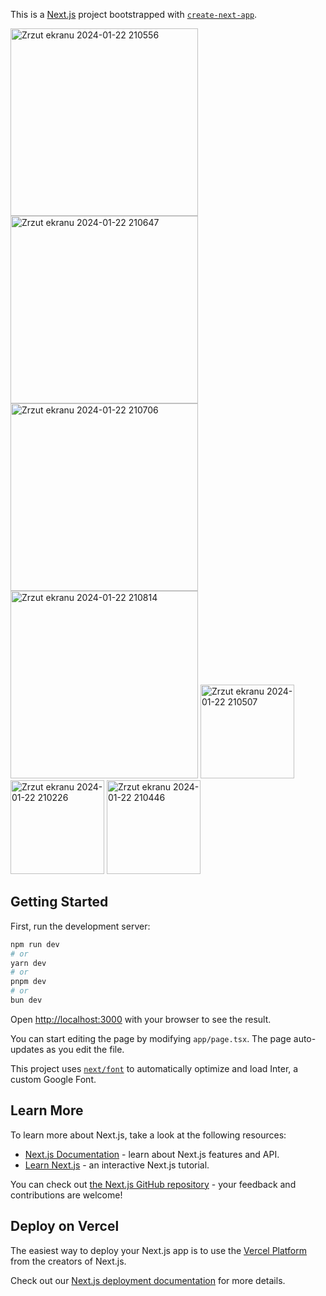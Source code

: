 This is a [Next.js](https://nextjs.org/) project bootstrapped with [`create-next-app`](https://github.com/vercel/next.js/tree/canary/packages/create-next-app).


<img width="300" alt="Zrzut ekranu 2024-01-22 210556" src="https://github.com/ajarek/next-14-ep-25-plant-marketplace-zustand/assets/61388692/e2be8540-8b39-4a75-881e-bccc9f5c0c53">
<img width="300" alt="Zrzut ekranu 2024-01-22 210647" src="https://github.com/ajarek/next-14-ep-25-plant-marketplace-zustand/assets/61388692/7e42871a-aa44-458f-9c47-be1637e7803b">
<img width="300" alt="Zrzut ekranu 2024-01-22 210706" src="https://github.com/ajarek/next-14-ep-25-plant-marketplace-zustand/assets/61388692/a887650d-ec93-40cd-9b28-157842e42d0e">
<img width="300" alt="Zrzut ekranu 2024-01-22 210814" src="https://github.com/ajarek/next-14-ep-25-plant-marketplace-zustand/assets/61388692/63072b87-b7a4-49e1-90fa-aa6c93fad728">
<img width="150" alt="Zrzut ekranu 2024-01-22 210507" src="https://github.com/ajarek/next-14-ep-25-plant-marketplace-zustand/assets/61388692/b3fe4f69-2932-42e5-ab30-7701cfd18766">
<img width="150" alt="Zrzut ekranu 2024-01-22 210226" src="https://github.com/ajarek/next-14-ep-25-plant-marketplace-zustand/assets/61388692/03eff47d-9a0c-4eee-a7d1-025f49039368">
<img width="150" alt="Zrzut ekranu 2024-01-22 210446" src="https://github.com/ajarek/next-14-ep-25-plant-marketplace-zustand/assets/61388692/38ba2a6e-5035-4c37-96ee-a8b4b12cde61">

## Getting Started

First, run the development server:

```bash
npm run dev
# or
yarn dev
# or
pnpm dev
# or
bun dev
```

Open [http://localhost:3000](http://localhost:3000) with your browser to see the result.

You can start editing the page by modifying `app/page.tsx`. The page auto-updates as you edit the file.

This project uses [`next/font`](https://nextjs.org/docs/basic-features/font-optimization) to automatically optimize and load Inter, a custom Google Font.

## Learn More

To learn more about Next.js, take a look at the following resources:

- [Next.js Documentation](https://nextjs.org/docs) - learn about Next.js features and API.
- [Learn Next.js](https://nextjs.org/learn) - an interactive Next.js tutorial.

You can check out [the Next.js GitHub repository](https://github.com/vercel/next.js/) - your feedback and contributions are welcome!

## Deploy on Vercel

The easiest way to deploy your Next.js app is to use the [Vercel Platform](https://vercel.com/new?utm_medium=default-template&filter=next.js&utm_source=create-next-app&utm_campaign=create-next-app-readme) from the creators of Next.js.

Check out our [Next.js deployment documentation](https://nextjs.org/docs/deployment) for more details.
